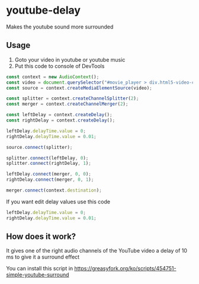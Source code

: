 # youtube-delay

Makes the youtube sound more surrounded

## Usage
1. Goto your video in youtube or youtube music
2. Put this code to console of DevTools

```javascript
const context = new AudioContext();
const video = document.querySelector("#movie_player > div.html5-video-container > video");
const source = context.createMediaElementSource(video);

const splitter = context.createChannelSplitter(2);
const merger = context.createChannelMerger(2);

const leftDelay = context.createDelay();
const rightDelay = context.createDelay();

leftDelay.delayTime.value = 0;
rightDelay.delayTime.value = 0.01;

source.connect(splitter);

splitter.connect(leftDelay, 0);
splitter.connect(rightDelay, 1);

leftDelay.connect(merger, 0, 0);
rightDelay.connect(merger, 0, 1);

merger.connect(context.destination);
```

If you want edit delay values use this code

```javascript
leftDelay.delayTime.value = 0;
rightDelay.delayTime.value = 0.01;
```

## How does it work?

It gives one of the right audio channels of the YouTube video a delay of 10 ms to give it a surround effect

You can install this script in https://greasyfork.org/ko/scripts/454751-simple-youtube-surround
